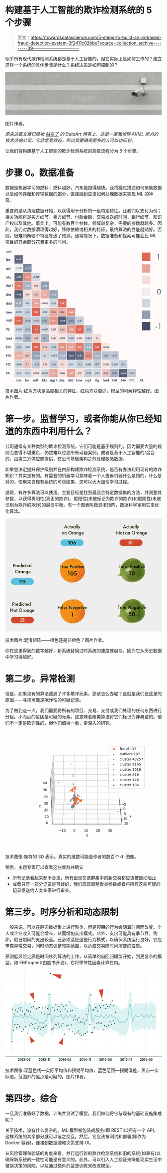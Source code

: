 # 构建基于人工智能的欺诈检测系统的 5 个步骤

> 原文：<https://towardsdatascience.com/5-steps-to-build-an-ai-based-fraud-detection-system-3f2411c02bbe?source=collection_archive---------39----------------------->

似乎所有现代欺诈检测系统都是基于人工智能的，但它实际上是如何工作的？建立这样一个系统的具体步骤是什么？系统决策是如何控制的？

![](img/9b42c484035b95ac13a15d91ca7762fe.png)

图片作者。

*原来这篇文章已经被* [*贴在了*](https://blog.dataart.com/how-to-build-a-fraud-detection-system-in-house) *的 DataArt 博客上，这是一家我领导 AI/ML 能力的技术咨询公司。它非常受欢迎，所以我要确保更多的人可以访问它。*

让我们将构建基于人工智能的欺诈检测系统的高级流程分为 5 个步骤。

# 步骤 0。数据准备

数据是机器学习的燃料；燃料越好，汽车能跑得越快。我将跳过描述如何聚集数据以及如何存储和传输数据的部分，直接跳到应该如何处理数据来实现 ML 的神奇。

重要的是从清理数据开始，以获得用于分析的一组特定特征。让我们以支付为例；相关功能将是买方细节，卖方细节，付款金额，交易发送的时间，银行细节，知识产权以及其他。事实上，可能有数百个参数。领域越复杂，需要的参数就越多。因此，我们对数据清理得越好，移除依赖或相关的特征，最终算法的性能就越好。否则，很难判断哪个特征导致了预测。通常情况下，数据准备和探索可能会比 ML 项目的其余部分花费更多的时间。

![](img/2cdbce7fc15b2680fd464df3d88207be.png)

技术图片:红色方块是高度相关的特征，红色方块越少，模型的可解释性越好。图片作者。

# 第一步。监督学习，或者你能从你已经知道的东西中利用什么？

公司通常有某种类型的欺诈检测系统。它们可能是基于规则的，因为需要大量的规则而变得不堪重负，仍然难以过滤所有可疑案例，或者是基于人工智能的/混合的，由第三方供应商提供，在公司基础架构之外处理敏感数据。

如果您决定提升保护级别并在内部构建欺诈检测系统，是否有办法利用现有的欺诈知识？其实是有的。有监督的机器学习意味着一个人告诉机器什么是错的，什么是对的。使用来自现有系统的可信结果，您可以大大加快学习过程。

通常，有许多算法可以使用。主要目标是找到最适合特定数据集的方法，并调整其参数，以获得真阳性(真正的欺诈)、假阳性(未被标记为欺诈的欺诈)和假阴性(未被识别为欺诈的欺诈)的最佳平衡。有一个图表叫做混淆矩阵，数据科学家用它来优化算法。

![](img/9708f80abdf8abca7bceeba504e642a1.png)

技术图片:混淆矩阵——橙色还是非橙色？图片作者。

你在这里得到的数字越好，新系统替换过时系统的速度就越快，因为它从历史数据中学习得越好。

# 第二步。异常检测

但是，如果现有的算法遗漏了许多欺诈元素，那该怎么办呢？这就是我们在这里的原因——寻找可能是欺诈性的可疑记录。

为了做到这一点，我们需要将所有的项目、交易、支付或我们处理的任何东西进行分组。小而远的星团是可疑的元素。这意味着聚类算法将它们标记为非典型的。他们不一定是欺诈性的，但他们值得一看，更深入的研究。

![](img/383c3588b51120fb94520e895862bb80.png)

技术图像:集群的 3D 表示。真实的维数可能是作者的数百个 d .图像。

稍后，主题专家可以查看这些集群并确认

*   所有记录看起来都不合法，所有出现在该群集中的新交易都应该被自动阻止
*   或者只有一部分记录是可疑的，我们应该调整聚类参数或者将所有这些可疑的记录发送给人类专家进行审查。

# 第三步。时序分析和动态限制

一般来说，可以在静态数据集上进行聚类，但是预期的行为会随着时间而改变。个人或企业收入可能会增长，从而增加支出模式。此外，支出可能具有季节性，例如，假日期间的支出较高。还必须适应这些行为模式，以确保系统运行良好。它应审查异常交易，同时动态调整预期范围，以适应交易随时间演变的性质。

预测低风险走廊是时间序列算法的工作，从简单的自回归模型开始，到更复杂的模型，如 FBProphet(由脸书开发)，它将季节性因素计算在内。

![](img/25d629d553c60cb84e5838c3de73fa96.png)

技术图像:深蓝色线—实际平均值和预期平均值，蓝色范围—预期偏差，黑点—实际值。范围外的黑点是可疑的。图片作者。

# 第四步。综合

一旦我们准备好了数据，训练并测试了模型，我们如何将它与现有的基础设施集成呢？

关于技术，没有什么复杂的。ML 模型被包装成服务(即 REST)以拥有一个 API，这样系统的其余部分就可以与之交互。然后，它应该被测试和部署(即作为 Docker 容器)，连接到数据源和决策支持 UI。

从风险管理和验证的角度来看，并行运行新的欺诈检测系统和旧的系统(如果有)以确保新系统的一致性可能是有意义的。此外，可以引入人工验证来降低现实生活中错误决策的风险，以及通过额外的监督训练来改进模型。